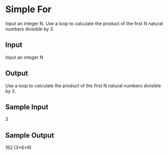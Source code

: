 # Simple For

Input an integer N. Use a loop to calculate the product of the first N natural numbers divisible by 3.

## Input
Input an integer N

## Output
Use a loop to calculate the product of the first N natural numbers divisible by 3.

## Sample Input
3 

## Sample Output
162 (3×6×9)


